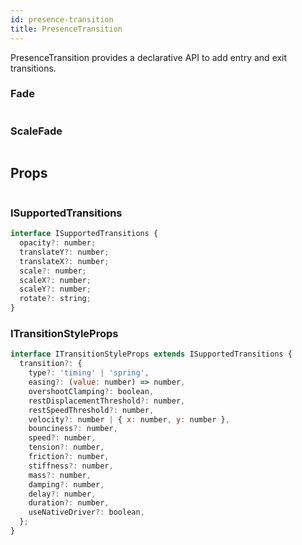 ```yaml
---
id: presence-transition
title: PresenceTransition
---
```


PresenceTransition provides a declarative API to add entry and exit transitions.

### Fade

```ComponentSnackPlayer path=components,composites,Transitions,Fade.tsx

```

### ScaleFade

```ComponentSnackPlayer path=components,composites,Transitions,ScaleFade.tsx

```

## Props

```ComponentPropTable path=components,composites,Transitions,PresenceTransition.tsx  showStylingProps=true

```

### ISupportedTransitions

```js
interface ISupportedTransitions {
  opacity?: number;
  translateY?: number;
  translateX?: number;
  scale?: number;
  scaleX?: number;
  scaleY?: number;
  rotate?: string;
}
```

### ITransitionStyleProps

```js
interface ITransitionStyleProps extends ISupportedTransitions {
  transition?: {
    type?: 'timing' | 'spring',
    easing?: (value: number) => number,
    overshootClamping?: boolean,
    restDisplacementThreshold?: number,
    restSpeedThreshold?: number,
    velocity?: number | { x: number, y: number },
    bounciness?: number,
    speed?: number,
    tension?: number,
    friction?: number,
    stiffness?: number,
    mass?: number,
    damping?: number,
    delay?: number,
    duration?: number,
    useNativeDriver?: boolean,
  };
}
```
